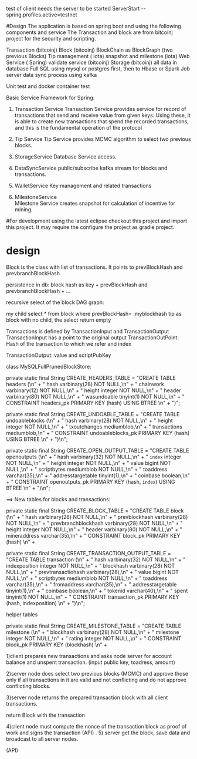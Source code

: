 test of client needs the server to be started
 ServerStart --spring.profiles.active=testnet

#Design
The application is based on spring boot and using the following components and service
The Transaction and block are from bitcoinj project for the  security and scripting.
 


Transaction (bitcoinj)
Block (bitcoinj) BlockChain as BlockGraph (two previous Blocks) 
Tip management (  iota)
snapshot and milestone (iota)
Web Service ( Spring)
validate service (bitcoinj)
Storage (bitcoinj) 
all data in database Full SQL using mysql or postgres first, then to Hbase or Spark Job server
data sync process using kafka

Unit test and docker container test

 

Basic Service Framework for Spring:

1) Transaction Service 
Transaction Service  provides service for record of transactions that send and receive value from given keys. Using these,
it is able to create new transactions that spend the recorded transactions, and this is the fundamental operation
of the  protocol

2) Tip Service
 Tip Service provides MCMC algorithm to select two previous blocks.
 
3) StorageService
Database Service access.

4) DataSyncService
public/subscribe kafka stream for blocks and transactions.

5) WalletService 
Key management  and  related transactions

6) MilestoneService  
Milestone Service creates snapshot for calculation of incentive for mining.

#For development using the latest eclipse
checkout this project and import this project. It may require the configure the project as gradle project.

# design
Block is the class with list of transactions. It points to prevBlockHash and prevbranchBlockHash

persistence in db: block hash as key +  prevBlockHash and prevbranchBlockHash + ...

recursive select of the block DAG graph:

my child select * from block where prevBlockHash= :myblockhash
tip as block with no child, the select return empty


Transactions is defined by TransactionInput and TransactionOutput
TransactionInput has a point to the original output
TransactionOutPoint:  Hash of the transaction to which we refer and index 

TransactionOutput:
value and scriptPubKey




 class MySQLFullPrunedBlockStore:
 
   private static final String CREATE_HEADERS_TABLE = "CREATE TABLE headers (\n" +
            "    hash varbinary(28) NOT NULL,\n" +
            "    chainwork varbinary(12) NOT NULL,\n" +
            "    height integer NOT NULL,\n" +
            "    header varbinary(80) NOT NULL,\n" +
            "    wasundoable tinyint(1) NOT NULL,\n" +
            "    CONSTRAINT headers_pk PRIMARY KEY (hash) USING BTREE \n" +
            ")";

   private static final String CREATE_UNDOABLE_TABLE = "CREATE TABLE undoableblocks (\n" +
            "    hash varbinary(28) NOT NULL,\n" +
            "    height integer NOT NULL,\n" +
            "    txoutchanges mediumblob,\n" +
            "    transactions mediumblob,\n" +
            "    CONSTRAINT undoableblocks_pk PRIMARY KEY (hash) USING BTREE \n" +
            ")\n";
            
            
   private static final String CREATE_OPEN_OUTPUT_TABLE = "CREATE TABLE openoutputs (\n" +
            "    hash varbinary(32) NOT NULL,\n" +
            "    `index` integer NOT NULL,\n" +
            "    height integer NOT NULL,\n" +
            "    value bigint NOT NULL,\n" +
            "    scriptbytes mediumblob NOT NULL,\n" +
            "    toaddress varchar(35),\n" +
            "    addresstargetable tinyint(1),\n" +
            "    coinbase boolean,\n" +
            "    CONSTRAINT openoutputs_pk PRIMARY KEY (hash, `index`) USING BTREE \n" +
            ")\n";


==> New tables for blocks and transactions:


   private static final String CREATE_BLOCK_TABLE = "CREATE TABLE block (\n" +
            "    hash varbinary(28) NOT NULL,\n" +
            "    prevblockhash  varbinary(28) NOT NULL,\n" +
            "    prevbranchblockhash  varbinary(28) NOT NULL,\n" +
            "    height integer NOT NULL,\n" +
            "    header varbinary(80) NOT NULL,\n" +
            "    mineraddress varchar(35),\n" +
            "    CONSTRAINT block_pk PRIMARY KEY (hash)  \n" +

  private static final String CREATE_TRANSACTION_OUTPUT_TABLE = "CREATE TABLE transaction (\n" +
            "    hash varbinary(32) NOT NULL,\n" +
            "    indexposition integer NOT NULL,\n" +
            "    blockhash  varbinary(28)  NOT NULL,\n" +
            "    prevtransactiohash  varbinary(28),\n" +
            "    value bigint NOT NULL,\n" +
            "    scriptbytes mediumblob NOT NULL,\n" +
            "    toaddress varchar(35),\n" +
            "    fromaddress varchar(35),\n" +
            "    addresstargetable tinyint(1),\n" +
            "    coinbase boolean,\n" +
            "    tokenid varchar(40),\n" +
            "    spent  tinyint(1) NOT NULL,\n" +
            "    CONSTRAINT transaction_pk PRIMARY KEY (hash, indexposition) \n" +
            ")\n";


helper tables

private static final String CREATE_MILESTONE_TABLE = "CREATE TABLE milestone (\n" +
            "    blockhash varbinary(28) NOT NULL,\n" +
            "    milestone integer NOT NULL,\n" +
            "    rating integer NOT NULL,\n" +
            "    CONSTRAINT block_pk PRIMARY KEY (blockhash)  \n" +
            
            
            
            
            
1)client prepares new transactions and asks node server for account balance and unspent transaction. (input public key, toadress, amount)

2)server node does select two previous blocks (MCMC) and approve those only if all transactions in it are valid and  not conflicting and do not approve conflicting blocks.

3)server node returns the prepared transaction block with all client transactions. 

return Block with the  transaction 


4)client node must compute the nonce of the transaction block as proof of work and signs the transaction
(API) 
. 
5) server get the block, save data and broadcast to all server nodes.

(API)
